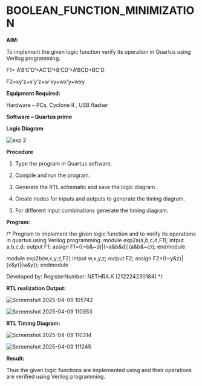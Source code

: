 # BOOLEAN_FUNCTION_MINIMIZATION

**AIM:**

To implement the given logic function verify its operation in Quartus using Verilog programming.

F1= A’B’C’D’+AC’D’+B’CD’+A’BCD+BC’D 

F2=xy’z+x’y’z+w’xy+wx’y+wxy

**Equipment Required:**

Hardware – PCs, Cyclone II , USB flasher

**Software – Quartus prime**

**Logic Diagram**

![exp 2](https://github.com/user-attachments/assets/5217c311-ac29-448f-8b6d-12e2bad89a08)

**Procedure**

1.	Type the program in Quartus software.

2.	Compile and run the program.

3.	Generate the RTL schematic and save the logic diagram.

4.	Create nodes for inputs and outputs to generate the timing diagram.

5.	For different input combinations generate the timing diagram.


**Program:**

/* Program to implement the given logic function and to verify its operations in quartus using Verilog programming. 
module exp2a(a,b,c,d,F1);
intput a,b,c,d;
output F1;
assign F1=((~b&~d)|(~a&b&d)|(a&b&~c));
endmodule


module exp2b(w,x,y,z,F2)
intput w,x,y,z;
output F2;
assign F2=((~y&z)|(x&y)|(w&y));
endmodule

Developed by: RegisterNumber: NETHRA.K (212224230184) */


**RTL realization Output:**

![Screenshot 2025-04-09 105742](https://github.com/user-attachments/assets/47cdcef2-3066-413a-a7bd-1a43e803e107)

![Screenshot 2025-04-09 110953](https://github.com/user-attachments/assets/363f17d9-044a-43b6-b452-9c27b12b41e9)


**RTL Timing Diagram:**

![Screenshot 2025-04-09 110314](https://github.com/user-attachments/assets/78a66db3-52cd-4d14-9f5c-a28e2d2081f7)

![Screenshot 2025-04-09 111245](https://github.com/user-attachments/assets/12e7e638-1133-4e9f-ae64-4462f3f1b69e)

**Result:**

Thus the given logic functions are implemented using and their operations are verified using Verilog programming.

